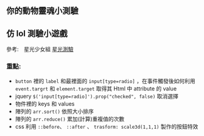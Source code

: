 ## 你的動物靈魂小測驗

## 仿 lol 測驗小遊戲
參考:　星光少女組 [星光測驗](https://events.lol.garena.tw/20160920_StarGuardian/quiz)

### 重點: 

- ```button``` 裡的 ```label``` 和最裡面的 ```input[type=radio]``` ，在事件觸發後如何利用 ```event.targrt``` 和 ```element.target``` 取得其 Html 中 attribute 的 value
- jquery ```$('input[type=radio]').prop("checked", false)``` 取消選擇
- 物件裡的 keys 和 values
- 陣列的 ```arr.sort()``` 依照大小排序
- 陣列的 ```arr.reduce()``` 累加(計算)重複值的次數
- css 利用 ```::before```、 ```::after``` 、 ```trasform: scale3d(1,1,1)``` 製作的按鈕特效
